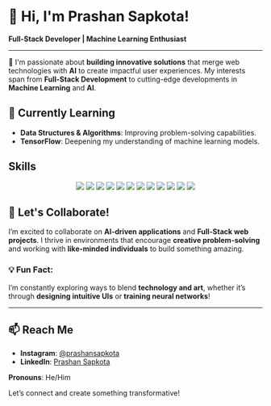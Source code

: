 # 👋 Hi, I'm Prashan Sapkota!

**Full-Stack Developer | Machine Learning Enthusiast**

---

🚀 I'm passionate about **building innovative solutions** that merge web technologies with **AI** to create impactful user experiences. My interests span from **Full-Stack Development** to cutting-edge developments in **Machine Learning** and **AI**.

## 🌱 Currently Learning
- **Data Structures & Algorithms**: Improving problem-solving capabilities.
- **TensorFlow**: Deepening my understanding of machine learning models.

## Skills

<p align="center">
  <!-- Programming Languages -->
  <img src="https://img.shields.io/badge/Java-orange?style=flat&logo=java&logoColor=white" />
  <img src="https://img.shields.io/badge/Python-blue?style=flat&logo=python&logoColor=white" />
  <img src="https://img.shields.io/badge/C%23-239120?style=flat&logo=c-sharp&logoColor=white" />
  <img src="https://img.shields.io/badge/C++-00599C?style=flat&logo=cplusplus&logoColor=white" />
  <img src="https://img.shields.io/badge/SQL-4479A1?style=flat&logo=postgresql&logoColor=white" />
  <img src="https://img.shields.io/badge/R-276DC3?style=flat&logo=r&logoColor=white" />
  
  <!-- Frameworks -->
  <img src="https://img.shields.io/badge/Node.js-339933?style=flat&logo=nodedotjs&logoColor=white" />
  <img src="https://img.shields.io/badge/ReactJS-61DAFB?style=flat&logo=react&logoColor=white" />
  
  
  <!-- Tools -->
  <img src="https://img.shields.io/badge/Firebase-FFCA28?style=flat&logo=firebase&logoColor=white" />
  <img src="https://img.shields.io/badge/TensorFlow-FF6F00?style=flat&logo=tensorflow&logoColor=white" />
   <img src="https://img.shields.io/badge/OpenCV-5C3EE8?style=flat&logo=opencv&logoColor=white" />
  <img src="https://img.shields.io/badge/Google%20Maps%20API-4285F4?style=flat&logo=google-maps&logoColor=white" />
</p>


## 💬 Let's Collaborate!
I’m excited to collaborate on **AI-driven applications** and **Full-Stack web projects**. I thrive in environments that encourage **creative problem-solving** and working with **like-minded individuals** to build something amazing.

### 💡 Fun Fact:
I’m constantly exploring ways to blend **technology and art**, whether it’s through **designing intuitive UIs** or **training neural networks**!

---

## 📫 Reach Me
- **Instagram**: [@prashansapkota](https://instagram.com/prashansapkota)
- **LinkedIn**: [Prashan Sapkota](https://linkedin.com/in/prashansapkota)

**Pronouns**: He/Him

Let’s connect and create something transformative!
<!---
prashansapkota/prashansapkota is a ✨ special ✨ repository because its `README.md` (this file) appears on your GitHub profile.
You can click the Preview link to take a look at your changes.
--->
